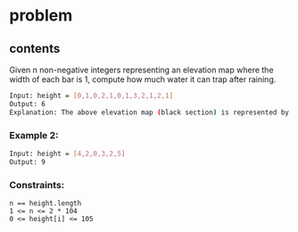 # problem 

## contents

Given n non-negative integers representing an elevation map where the width of each bar is 1, compute how much water it can trap after raining.

```bash
Input: height = [0,1,0,2,1,0,1,3,2,1,2,1]
Output: 6
Explanation: The above elevation map (black section) is represented by array [0,1,0,2,1,0,1,3,2,1,2,1]. In this case, 6 units of rain water (blue section) are being trapped.
```

### Example 2:

```bash
Input: height = [4,2,0,3,2,5]
Output: 9
```

### Constraints:

```
n == height.length
1 <= n <= 2 * 104
0 <= height[i] <= 105
```
